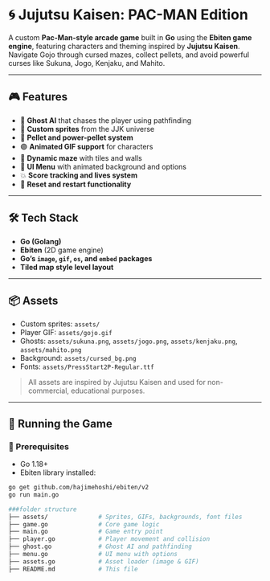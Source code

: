 
# 🌀 Jujutsu Kaisen: PAC-MAN Edition

A custom **Pac-Man-style arcade game** built in **Go** using the **Ebiten game engine**, featuring characters and theming inspired by **Jujutsu Kaisen**. Navigate Gojo through cursed mazes, collect pellets, and avoid powerful curses like Sukuna, Jogo, Kenjaku, and Mahito.

---

## 🎮 Features

- 🧠 **Ghost AI** that chases the player using pathfinding
- 🌌 **Custom sprites** from the JJK universe
- 🍒 **Pellet and power-pellet system**
- 🟣 **Animated GIF support** for characters
- 🧱 **Dynamic maze** with tiles and walls
- 🎵 **UI Menu** with animated background and options
- 💥 **Score tracking and lives system**
- 🔁 **Reset and restart functionality**

---

## 🛠 Tech Stack

- **Go (Golang)**
- **Ebiten** (2D game engine)
- **Go’s `image`, `gif`, `os`, and `embed` packages**
- **Tiled map style level layout**

---

## 📦 Assets

- Custom sprites: `assets/`
- Player GIF: `assets/gojo.gif`
- Ghosts: `assets/sukuna.png`, `assets/jogo.png`, `assets/kenjaku.png`, `assets/mahito.png`
- Background: `assets/cursed_bg.png`
- Fonts: `assets/PressStart2P-Regular.ttf`

> All assets are inspired by Jujutsu Kaisen and used for non-commercial, educational purposes.

---

## 🚀 Running the Game

### 🔧 Prerequisites

- Go 1.18+
- Ebiten library installed:
```bash
go get github.com/hajimehoshi/ebiten/v2
go run main.go
```
```bash
###folder structure
├── assets/              # Sprites, GIFs, backgrounds, font files
├── game.go              # Core game logic
├── main.go              # Game entry point
├── player.go            # Player movement and collision
├── ghost.go             # Ghost AI and pathfinding
├── menu.go              # UI menu with options
├── assets.go            # Asset loader (image & GIF)
├── README.md            # This file
```
